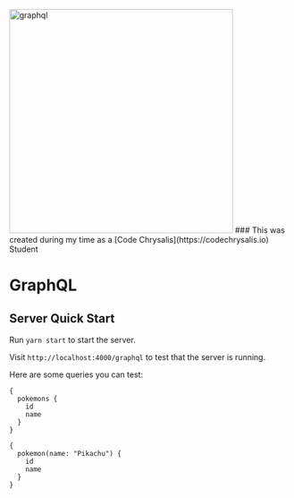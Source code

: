<img src="https://cdn-images-1.medium.com/max/1000/1*IvCDlfi3vQfgyKO1eFv4jA.png" alt="graphql" width="400">
### This was created during my time as a [Code Chrysalis](https://codechrysalis.io) Student

# GraphQL

## Server Quick Start

Run `yarn start` to start the server.

Visit `http://localhost:4000/graphql` to test that the server is running.

Here are some queries you can test:

```
{
  pokemons {
    id
    name
  }
}
```

```
{
  pokemon(name: "Pikachu") {
    id
    name
  }
}
```


